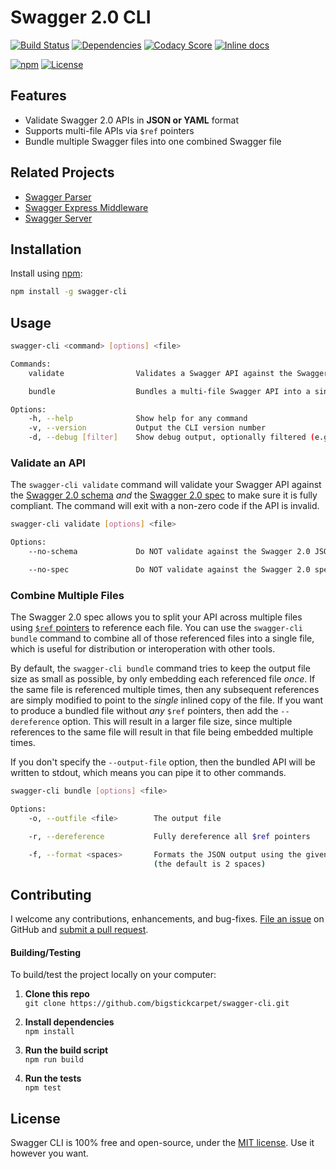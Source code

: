 Swagger 2.0 CLI
============================

[![Build Status](https://api.travis-ci.org/BigstickCarpet/swagger-cli.svg?branch=master)](https://travis-ci.org/BigstickCarpet/swagger-cli)
[![Dependencies](https://david-dm.org/BigstickCarpet/swagger-cli.svg)](https://david-dm.org/BigstickCarpet/swagger-cli)
[![Codacy Score](https://www.codacy.com/project/badge/b20026f43c2d4a149088ba0ad2ab6355)](https://www.codacy.com/public/jamesmessinger/swagger-cli)
[![Inline docs](http://inch-ci.org/github/BigstickCarpet/swagger-cli.svg?branch=master&style=shields)](http://inch-ci.org/github/BigstickCarpet/swagger-cli)

[![npm](http://img.shields.io/npm/v/swagger-cli.svg)](https://www.npmjs.com/package/swagger-cli)
[![License](https://img.shields.io/npm/l/swagger-cli.svg)](LICENSE)


Features
--------------------------
- Validate Swagger 2.0 APIs in **JSON or YAML** format
- Supports multi-file APIs via `$ref` pointers
- Bundle multiple Swagger files into one combined Swagger file


Related Projects
--------------------------
- [Swagger Parser](https://github.com/BigstickCarpet/swagger-parser)
- [Swagger Express Middleware](https://github.com/BigstickCarpet/swagger-express-middleware)
- [Swagger Server](https://github.com/BigstickCarpet/swagger-server)


Installation
--------------------------
Install using [npm](https://docs.npmjs.com/getting-started/what-is-npm):

```bash
npm install -g swagger-cli
```


Usage
--------------------------

```bash
swagger-cli <command> [options] <file>

Commands:
    validate                Validates a Swagger API against the Swagger 2.0 schema and spec

    bundle                  Bundles a multi-file Swagger API into a single file

Options:
    -h, --help              Show help for any command
    -v, --version           Output the CLI version number
    -d, --debug [filter]    Show debug output, optionally filtered (e.g. "*", "swagger:*", etc.)
```


### Validate an API

The `swagger-cli validate` command will validate your Swagger API against the [Swagger 2.0 schema](https://github.com/reverb/swagger-spec/blob/master/schemas/v2.0/schema.json) _and_ the [Swagger 2.0 spec](https://github.com/reverb/swagger-spec/blob/master/versions/2.0.md) to make sure it is fully compliant.  The command will exit with a non-zero code if the API is invalid.

```bash
swagger-cli validate [options] <file>

Options:
    --no-schema             Do NOT validate against the Swagger 2.0 JSON schema

    --no-spec               Do NOT validate against the Swagger 2.0 specification
```


### Combine Multiple Files

The Swagger 2.0 spec allows you to split your API across multiple files using [`$ref` pointers](https://github.com/swagger-api/swagger-spec/blob/master/versions/2.0.md#reference-object) to reference each file. You can use the `swagger-cli bundle` command to combine all of those referenced files into a single file, which is useful for distribution or interoperation with other tools.

By default, the `swagger-cli bundle` command tries to keep the output file size as small as possible, by only embedding each referenced file _once_.  If the same file is referenced multiple times, then any subsequent references are simply modified to point to the _single_ inlined copy of the file.  If you want to produce a bundled file without _any_ `$ref` pointers, then add the `--dereference` option.  This will result in a larger file size, since multiple references to the same file will result in that file being embedded multiple times.

If you don't specify the `--output-file` option, then the bundled API will be written to stdout, which means you can pipe it to other commands.

```bash
swagger-cli bundle [options] <file>

Options:
    -o, --outfile <file>        The output file

    -r, --dereference           Fully dereference all $ref pointers

    -f, --format <spaces>       Formats the JSON output using the given number of spaces
                                (the default is 2 spaces)
```


Contributing
--------------------------
I welcome any contributions, enhancements, and bug-fixes.  [File an issue](https://github.com/BigstickCarpet/swagger-cli/issues) on GitHub and [submit a pull request](https://github.com/BigstickCarpet/swagger-cli/pulls).

#### Building/Testing
To build/test the project locally on your computer:

1. **Clone this repo**<br>
`git clone https://github.com/bigstickcarpet/swagger-cli.git`

2. **Install dependencies**<br>
`npm install`

3. **Run the build script**<br>
`npm run build`

4. **Run the tests**<br>
`npm test`


License
--------------------------
Swagger CLI is 100% free and open-source, under the [MIT license](LICENSE). Use it however you want.
